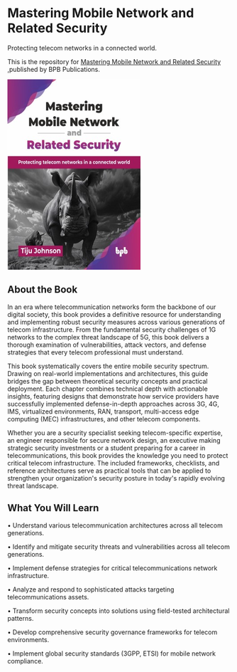 # Mastering Mobile Network and Related Security

Protecting telecom networks in a connected world.

This is the repository for [Mastering Mobile Network and Related Security
](https://bpbonline.com/products/mastering-mobile-network-and-related-security?variant=44672721027272),published by BPB Publications.

<img src="9789365897746.jpg">

## About the Book
In an era where telecommunication networks form the backbone of our digital society, this book provides a definitive resource for understanding and implementing robust security measures across various generations of telecom infrastructure. From the fundamental security challenges of 1G networks to the complex threat landscape of 5G, this book delivers a thorough examination of vulnerabilities, attack vectors, and defense strategies that every telecom professional must understand.

This book systematically covers the entire mobile security spectrum. Drawing on real-world implementations and architectures, this guide bridges the gap between theoretical security concepts and practical deployment. Each chapter combines technical depth with actionable insights, featuring designs that demonstrate how service providers have successfully implemented defense-in-depth approaches across 3G, 4G, IMS, virtualized environments, RAN, transport, multi-access edge computing (MEC) infrastructures, and other telecom components.

Whether you are a security specialist seeking telecom-specific expertise, an engineer responsible for secure network design, an executive making strategic security investments or a student preparing for a career in telecommunications, this book provides the knowledge you need to protect critical telecom infrastructure. The included frameworks, checklists, and reference architectures serve as practical tools that can be applied to strengthen your organization's security posture in today's rapidly evolving threat landscape. 

## What You Will Learn
• Understand various telecommunication architectures across all telecom generations.

• Identify and mitigate security threats and vulnerabilities across all telecom generations.

• Implement defense strategies for critical telecommunications network infrastructure.

• Analyze and respond to sophisticated attacks targeting telecommunications assets.

• Transform security concepts into solutions using field-tested architectural patterns.

• Develop comprehensive security governance frameworks for telecom environments.

• Implement global security standards (3GPP, ETSI) for mobile network compliance.
